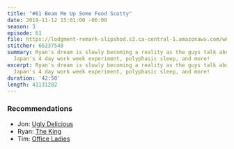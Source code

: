 ```yaml
---
title: "#61 Beam Me Up Some Food Scotty"
date: 2019-11-12 15:01:00 -06:00
season: 3
episode: 61
file: https://lodgment-remark-slipshod.s3.ca-central-1.amazonaws.com/w61.mp3
stitcher: 65237548
summary: Ryan's dream is slowly becoming a reality as the guys talk about Microsoft
  Japan's 4 day work week experiment, polyphasic sleep, and more!
excerpt: Ryan's dream is slowly becoming a reality as the guys talk about Microsoft
  Japan's 4 day work week experiment, polyphasic sleep, and more!
duration: '42:50'
length: 41131282
---
```


### Recommendations
- Jon: [Ugly Delicious](https://www.netflix.com/ca/title/80170368)
- Ryan: [The King](https://www.netflix.com/ca/title/80182016)
- Tim: [Office Ladies](https://www.earwolf.com/show/office-ladies/)
